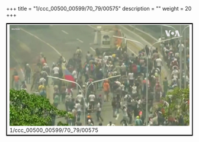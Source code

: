 +++
title = "1/ccc_00500_00599/70_79/00575"
description = ""
weight = 20
+++

<table style="border:2px solid black;max-width:800px;max-height:800px;" 
><tr><td>
<img class="center-fit-jpg"
src="/jpg_/aaa_20190430_NxaOmWaI8sI_00574.jpg">
1/ccc_00500_00599/70_79/00575
</img></td></tr></table>
